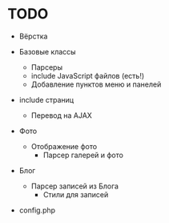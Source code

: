TODO
====
 * Вёрстка
 * Базовые классы
   * Парсеры
   * include JavaScript файлов (есть!)
   * Добавление пунктов меню и панелей
 * include страниц
   * Перевод на AJAX
 * Фото
   * Отображение фото
     * Парсер галерей и фото
 * Блог
   * Парсер записей из Блога
     * Стили для записей

 * config.php